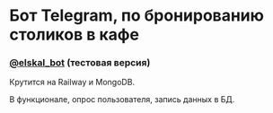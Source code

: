 # Бот Telegram, по бронированию столиков в кафе

### [@elskal_bot](https://t.me/elskal_bot "Telegram channel") (тестовая версия)

Крутится на Railway и MongoDB.

В функционале, опрос пользователя, запись данных в БД. 

